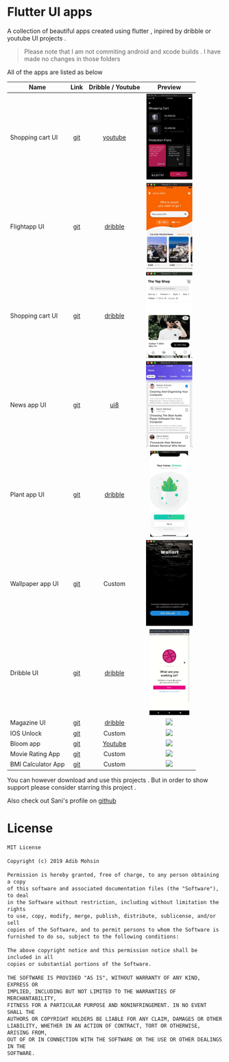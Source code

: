 # Flutter UI apps
A collection of beautiful apps created using flutter , inpired by dribble or youtube UI projects .

> Please note that I am not commiting android and xcode builds . I have made no changes in those folders

All of the apps are listed as below

| Name             |             Link              |         Dribble / Youtube         |                       Preview                        |
| ---------------- | :---------------------------: | :-------------------------------: | :--------------------------------------------------: |
| Shopping cart UI | [git](https://bit.ly/2XFb1Zs) | [youtube](https://bit.ly/2NJpJyX) | <img src="./media/shopping_cart.gif" height="200" /> |
| Flightapp UI     | [git](https://bit.ly/2XGTsbk) | [dribble](https://bit.ly/30v9YgG) |   <img src="./media/flightapp.gif" height="200" />   |
| Shopping cart UI | [git](https://bit.ly/32q3XmU) | [dribble](https://bit.ly/2Jvys3C) | <img src="./media/shopping_cart2.gif" height="200" /> |
| News app UI      | [git](https://bit.ly/32seFcA) | [ui8](https://bit.ly/2JTdQRZ)     | <img src="./media/news_app.gif" height="200" />      |
| Plant app UI      | [git](https://bit.ly/2LQ4JUC) | [dribble](https://bit.ly/2XMTymH)     | <img src="./media/plant_app.gif" height="200" />      |
| Wallpaper app UI      | [git](https://bit.ly/2qW2bvR) | Custom     | <img src="./media/wallart.gif" height="200" />      |
| Dribble UI | [git](https://bit.ly/2P2eFeF) | [dribble](https://bit.ly/2Lwnuvl) | <img src="./media/dribbble.gif" height="200" /> |
| Magazine UI | [git](https://bit.ly/35eDutB) | [dribble](https://bit.ly/35eabaH) | <img src="./media/magazine.gif" height="200" /> |
| IOS Unlock | [git](https://bit.ly/39rPQQt) | Custom | <img src="./media/ios_unlock.gif" height="200" /> |
| Bloom app | [git](https://bit.ly/2UVtnqQ) | [Youtube](https://bit.ly/2y01V2i) | <img src="./media/bloom.gif" height="200" /> |
| Movie Rating App | [git](https://github.com/imSanjaySoni/Movie-Rating-app-with-flutter-Bloc-patten) | Custom | <img src="https://raw.githubusercontent.com/imSanjaySoni/Movie-Rating-app-with-flutter-Bloc-patten/master/screenshots/1.png" height="200" /> |
| BMI Calculator App| [git](https://github.com/imSanjaySoni/BMI-Calculator-with-flutter) | Custom | <img src="https://raw.githubusercontent.com/imSanjaySoni/BMI-Calculator-with-flutter/master/one.png" height="200" /> |


You can however download and use this projects . But in order to show support please consider <bold>starring</bold> this project .

Also check out Sani's profile on [github](https://github.com/imSanjaySoni)

# License
```
MIT License

Copyright (c) 2019 Adib Mohsin

Permission is hereby granted, free of charge, to any person obtaining a copy
of this software and associated documentation files (the "Software"), to deal
in the Software without restriction, including without limitation the rights
to use, copy, modify, merge, publish, distribute, sublicense, and/or sell
copies of the Software, and to permit persons to whom the Software is
furnished to do so, subject to the following conditions:

The above copyright notice and this permission notice shall be included in all
copies or substantial portions of the Software.

THE SOFTWARE IS PROVIDED "AS IS", WITHOUT WARRANTY OF ANY KIND, EXPRESS OR
IMPLIED, INCLUDING BUT NOT LIMITED TO THE WARRANTIES OF MERCHANTABILITY,
FITNESS FOR A PARTICULAR PURPOSE AND NONINFRINGEMENT. IN NO EVENT SHALL THE
AUTHORS OR COPYRIGHT HOLDERS BE LIABLE FOR ANY CLAIM, DAMAGES OR OTHER
LIABILITY, WHETHER IN AN ACTION OF CONTRACT, TORT OR OTHERWISE, ARISING FROM,
OUT OF OR IN CONNECTION WITH THE SOFTWARE OR THE USE OR OTHER DEALINGS IN THE
SOFTWARE.

```
